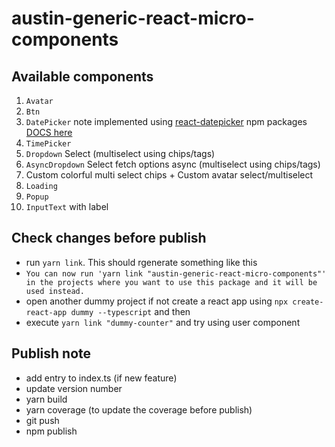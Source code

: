 # austin-generic-react-micro-components

## Available components

1. `Avatar`
2. `Btn`
3. `DatePicker` note implemented using [react-datepicker](https://www.npmjs.com/package/react-datepicker) npm packages [DOCS here](https://reactdatepicker.com/)
4. `TimePicker`
5. `Dropdown` Select (multiselect using chips/tags)
6. `AsyncDropdown` Select fetch options async (multiselect using chips/tags)
7. Custom colorful multi select chips + Custom avatar select/multiselect
8. `Loading`
9. `Popup`
10. `InputText` with label

## Check changes before publish
- run `yarn link`. This should rgenerate something like this
- `You can now run 'yarn link "austin-generic-react-micro-components"' in the projects where you want to use this package and it will be used instead.`
- open another dummy project if not create a react app using `npx create-react-app dummy --typescript` and then
- execute `yarn link "dummy-counter"` and try using user component


## Publish note
- add entry to index.ts (if new feature)
- update version number
- yarn build
- yarn coverage (to update the coverage before publish)
- git push
- npm publish
